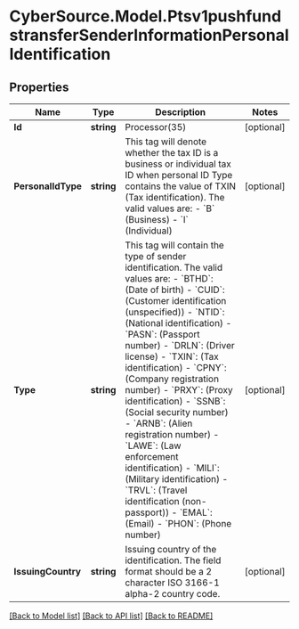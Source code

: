 # CyberSource.Model.Ptsv1pushfundstransferSenderInformationPersonalIdentification
## Properties

Name | Type | Description | Notes
------------ | ------------- | ------------- | -------------
**Id** | **string** | Processor(35)  | [optional] 
**PersonalIdType** | **string** | This tag will denote whether the tax ID is a business or individual tax ID when personal ID Type contains the value of TXIN (Tax identification).  The valid values are: - &#x60;B&#x60; (Business) - &#x60;I&#x60; (Individual)  | [optional] 
**Type** | **string** | This tag will contain the type of sender identification. The valid values are:  - &#x60;BTHD&#x60;: (Date of birth) - &#x60;CUID&#x60;: (Customer identification (unspecified)) - &#x60;NTID&#x60;: (National identification) - &#x60;PASN&#x60;: (Passport number) - &#x60;DRLN&#x60;: (Driver license) - &#x60;TXIN&#x60;: (Tax identification) - &#x60;CPNY&#x60;: (Company registration number) - &#x60;PRXY&#x60;: (Proxy identification) - &#x60;SSNB&#x60;: (Social security number) - &#x60;ARNB&#x60;: (Alien registration number) - &#x60;LAWE&#x60;: (Law enforcement identification) - &#x60;MILI&#x60;: (Military identification) - &#x60;TRVL&#x60;: (Travel identification (non-passport)) - &#x60;EMAL&#x60;: (Email) - &#x60;PHON&#x60;: (Phone number)  | [optional] 
**IssuingCountry** | **string** | Issuing country of the identification. The field format should be a 2 character ISO 3166-1 alpha-2 country code.  | [optional] 

[[Back to Model list]](../README.md#documentation-for-models) [[Back to API list]](../README.md#documentation-for-api-endpoints) [[Back to README]](../README.md)


